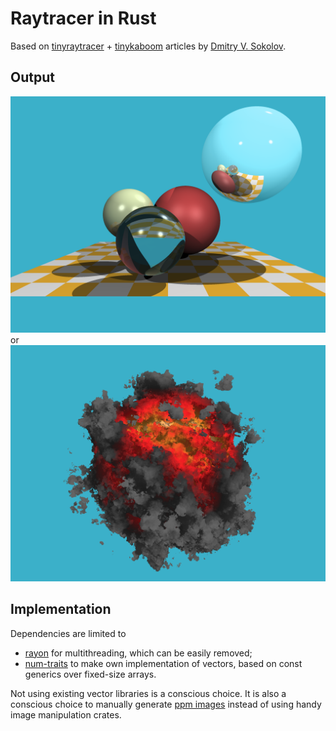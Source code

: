# Raytracer in Rust

Based on [tinyraytracer](https://github.com/ssloy/tinyraytracer) + [tinykaboom](https://github.com/ssloy/tinykaboom) articles by [Dmitry V. Sokolov](https://github.com/ssloy).

## Output
![Scene](scene.png)
or
![Kaboom](kaboom.png)

## Implementation
Dependencies are limited to 
* [rayon](https://github.com/rayon-rs/rayon) for multithreading, which can be easily removed;
* [num-traits](https://github.com/rust-num/num-traits) to make own implementation of vectors, based on const generics over fixed-size arrays.

Not using existing vector libraries is a conscious choice. It is also a conscious choice to manually generate [ppm images](https://ru.wikipedia.org/wiki/Portable_anymap) instead of using handy image manipulation crates.